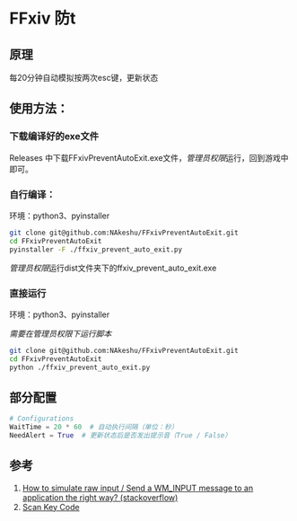 # FFxiv 防t

## 原理

每20分钟自动模拟按两次esc键，更新状态

## 使用方法：

### 下载编译好的exe文件

Releases 中下载FFxivPreventAutoExit.exe文件，*管理员权限*运行，回到游戏中即可。

### 自行编译：

环境：python3、pyinstaller

```bash
git clone git@github.com:NAkeshu/FFxivPreventAutoExit.git
cd FFxivPreventAutoExit
pyinstaller -F ./ffxiv_prevent_auto_exit.py
```

*管理员权限*运行dist文件夹下的ffxiv_prevent_auto_exit.exe

### 直接运行

环境：python3、pyinstaller

*需要在管理员权限下运行脚本*

```bash
git clone git@github.com:NAkeshu/FFxivPreventAutoExit.git
cd FFxivPreventAutoExit
python ./ffxiv_prevent_auto_exit.py
```

## 部分配置

```python
# Configurations
WaitTime = 20 * 60  # 自动执行间隔（单位：秒）
NeedAlert = True  # 更新状态后是否发出提示音（True / False）
```

## 参考

1. [How to simulate raw input / Send a WM_INPUT message to an application the right way? (stackoverflow)](https://stackoverflow.com/questions/14489013/simulate-python-keypresses-for-controlling-a-game)
2. [Scan Key Code](https://docs.microsoft.com/en-us/previous-versions/visualstudio/visual-studio-6.0/aa299374(v=vs.60)?redirectedfrom=MSDN)
